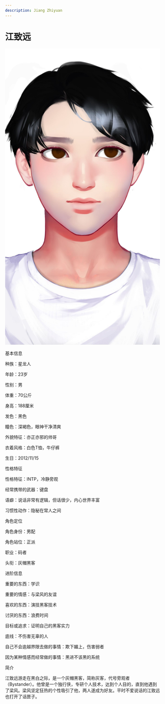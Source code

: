 ```yaml
---
description: Jiang Zhiyuan
---
```


# 江致远

![江致远](../../.gitbook/assets/jiang-zhi-yuan-.jpg)

基本信息



种族：星龙人

年龄：23岁

性别：男

体重：70公斤

身高：188厘米

发色：黑色

瞳色：深褐色，眼神干净清爽

外貌特征：亦正亦邪的帅哥

衣着风格：白色T恤，牛仔裤

生日：2012/11/15


性格特征



性格特征：INTP，冷静旁观

经常携带的武器：键盘

语癖：说话非常有逻辑，但话很少，内心世界丰富

习惯性动作：隐秘在常人之间


角色定位



角色身份：男配

角色站位：正派

职业：码者

头衔：灰帽黑客



进阶信息



重要的东西：学识

重要的情感：与梁风的友谊

喜欢的东西：演技黑客技术

讨厌的东西：浪费时间

目标或追求：证明自己的黑客实力

底线：不伤害无辜的人

自己不会逾越界限去做的事情：欺下媚上，伤害弱者

因为某种情感而经常做的事情：黑进不该黑的系统


简介



江致远游走在黑白之际，是一个灰帽黑客，简称灰客，代号旁观者（Bystander）。他曾是一个独行侠，专研个人技术，达到个人目的，直到他遇到了梁风。梁风坚定狂热的个性吸引了他，两人遂成为好友。平时不爱说话的江致远也打开了话匣子。
